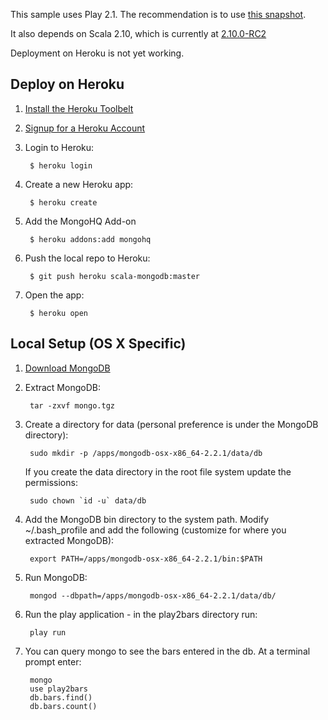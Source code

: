 This sample uses Play 2.1. The recommendation is to use [this snapshot](https://bitbucket.org/sgodbillon/repository/src/9f0c4e40cca1/play-2.1-SNAPSHOT.zip).

It also depends on Scala 2.10, which is currently at [2.10.0-RC2](http://www.scala-lang.org/downloads#RC)

Deployment on Heroku is not yet working.

Deploy on Heroku
----------------

1. [Install the Heroku Toolbelt](http://toolbelt.heroku.com)

2. [Signup for a Heroku Account](http://heroku.com/signup)

3. Login to Heroku:

        $ heroku login

4. Create a new Heroku app:

        $ heroku create

5. Add the MongoHQ Add-on

        $ heroku addons:add mongohq

6. Push the local repo to Heroku:

        $ git push heroku scala-mongodb:master

7. Open the app:

        $ heroku open


Local Setup (OS X Specific)
---------------------------

1. [Download MongoDB](http://www.mongodb.org/downloads)

2. Extract MongoDB:

		tar -zxvf mongo.tgz

3. Create a directory for data (personal preference is under the MongoDB directory):

		sudo mkdir -p /apps/mongodb-osx-x86_64-2.2.1/data/db 
   
   If you create the data directory in the root file system update the permissions:

   		sudo chown `id -u` data/db

4. Add the MongoDB bin directory to the system path.  Modify ~/.bash_profile and add the following (customize for where you extracted MongoDB):

		export PATH=/apps/mongodb-osx-x86_64-2.2.1/bin:$PATH

5. Run MongoDB:

		mongod --dbpath=/apps/mongodb-osx-x86_64-2.2.1/data/db/

6. Run the play application - in the play2bars directory run:

		play run 

7. You can query mongo to see the bars entered in the db.  At a terminal prompt enter:

		mongo
		use play2bars
		db.bars.find()
		db.bars.count()

